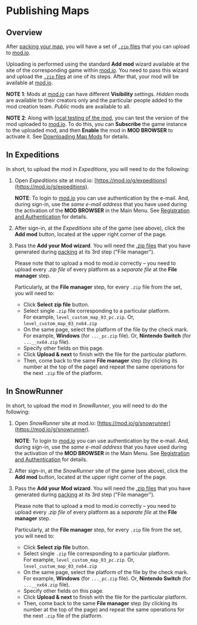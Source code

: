 # Publishing Maps

## Overview
After [packing your map][packing], you will have a set of [`.zip` files][zip_files] that you can upload to [mod.io][mod_io].

Uploading is performed using the standard **Add mod** wizard available at the site of the corresponding game within [mod.io][mod_io]. You need to pass this wizard and upload the [`.zip` files][zip_files] at one of its steps. After that, your mod will be available at [mod.io][mod_io].

**NOTE 1**: Mods at [mod.io][mod_io] can have different **Visibility** settings. *Hidden* mods are available to their creators only and the particular people added to the mod creation team. *Public* mods are available to all.

**NOTE 2**: Along with [local testing of the mod][local_testing], you can test the version of the mod uploaded to [mod.io][mod_io]. To do this, you can **Subscribe** the game instance to the uploaded mod, and then **Enable** the mod in **MOD BROWSER** to activate it. See [Downloading Map Mods][downloading_map_mods] for details.

## In Expeditions
In short, to upload the mod in *Expeditions*, you will need to do the following:

1.  Open *Expeditions* site at mod.io: [https://mod.io/g/expeditions](https://mod.io/g/expeditions).

    **NOTE**: To login to [mod.io][mod_io] you can use authentication by the e-mail. And, during sign-in, use the *same e-mail address* that you have used during the activation of the **MOD BROWSER** in the Main Menu. See [Registration and Authentication][registration_and_authentication] for details. 

2.  After sign-in, at the *Expeditions* site of the game (see above), click the **Add mod** button, located at the upper right corner of the page.

3.  Pass the **Add your Mod wizard**. You will need the [.zip files][zip_files] that you have generated during [packing][packing] at its 3rd step ("File manager").

    Please note that to upload a mod to mod.io correctly – you need to upload every *.zip file* of every platform as a *separate file* at the **File manager** step.

    Particularly, at the **File manager** step, for every `.zip` file from the set, you will need to:

    -   Click **Select zip file** button.
    -   Select single `.zip` file corresponding to a particular platform.  
        For example, `level_custom_map_03_pc.zip`. Or, `level_custom_map_03_nx64.zip`
    -   On the same page, select the platform of the file by the check mark.  
        For example, **Windows** (for `..._pc.zip` file). Or, **Nintendo Switch** (for `...__nx64.zip` file).
    -   Specify other fields on this page.
    -   Click **Upload & next** to finish with the file for the particular platform.
    -   Then, come back to the same **File manager** step (by clicking its number at the top of the page) and repeat the same operations for the next `.zip` file of the platform. 


## In SnowRunner
In short, to upload the mod in *SnowRunner*, you will need to do the following:

1.  Open *SnowRunner* site at mod.io: [https://mod.io/g/snowrunner](https://mod.io/g/snowrunner).

    **NOTE**: To login to [mod.io][mod_io] you can use authentication by the e-mail. And, during sign-in, use the *same e-mail address* that you have used during the activation of the **MOD BROWSER** in the Main Menu. See [Registration and Authentication][registration_and_authentication] for details. 

2.  After sign-in, at the *SnowRunner* site of the game (see above), click the **Add mod** button, located at the upper right corner of the page.

3.  Pass the **Add your Mod wizard**. You will need the [.zip files][zip_files] that you have generated during [packing][packing] at its 3rd step ("File manager").

    Please note that to upload a mod to mod.io correctly – you need to upload every *.zip file* of every platform as a *separate file* at the **File manager** step.

    Particularly, at the **File manager** step, for every `.zip` file from the set, you will need to:

    -   Click **Select zip file** button.
    -   Select single `.zip` file corresponding to a particular platform.  
        For example, `level_custom_map_03_pc.zip`. Or, `level_custom_map_03_nx64.zip`
    -   On the same page, select the platform of the file by the check mark.  
        For example, **Windows** (for `..._pc.zip` file). Or, **Nintendo Switch** (for `...__nx64.zip` file).
    -   Specify other fields on this page.
    -   Click **Upload & next** to finish with the file for the particular platform.
    -   Then, come back to the same **File manager** step (by clicking its number at the top of the page) and repeat the same operations for the next `.zip` file of the platform. 



[packing]: ./packing_maps.md
[zip_files]: ./packing_maps.md#generated-files
[mod_io]: https://mod.io
[expeditions_site_at_modio]: https://mod.io/g/expeditions
[registration_and_authentication]: ./../../usage_and_uploading_of_mods/registration_and_authentication.md
[local_testing]: ./testing_maps.md
[downloading_map_mods]: ./downloading_map_mods.md